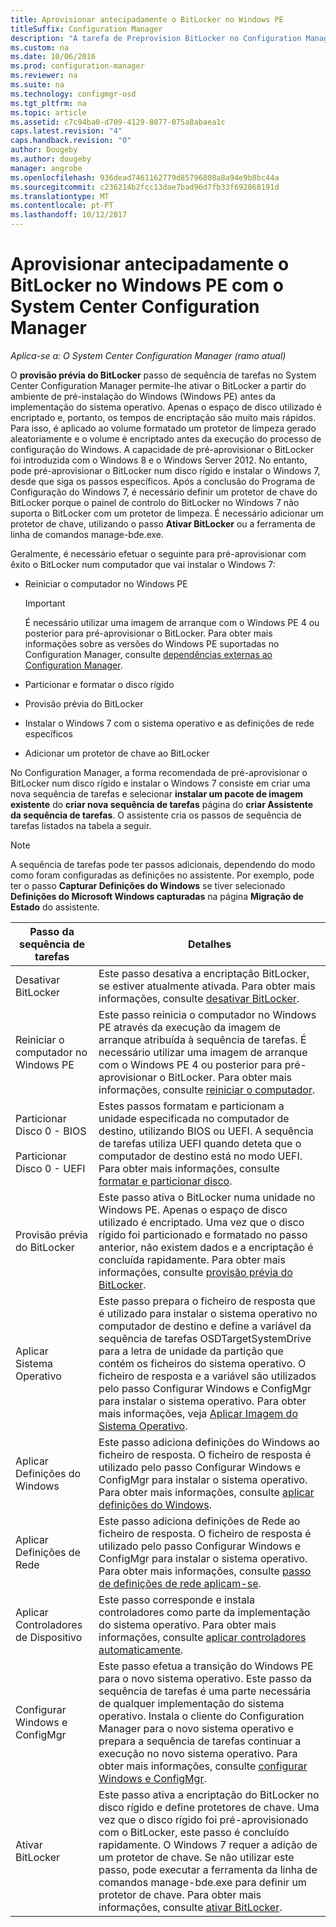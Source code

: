 ```yaml
---
title: Aprovisionar antecipadamente o BitLocker no Windows PE
titleSuffix: Configuration Manager
description: "A tarefa de Preprovision BitLocker no Configuration Manager permite que o BitLocker a partir do ambiente de pré-instalação do Windows antes da implementação do sistema operativo."
ms.custom: na
ms.date: 10/06/2016
ms.prod: configuration-manager
ms.reviewer: na
ms.suite: na
ms.technology: configmgr-osd
ms.tgt_pltfrm: na
ms.topic: article
ms.assetid: c7c94ba0-d709-4129-8077-075a8abaea1c
caps.latest.revision: "4"
caps.handback.revision: "0"
author: Dougeby
ms.author: dougeby
manager: angrobe
ms.openlocfilehash: 936dead7461162779d85796808a8a94e9b8bc44a
ms.sourcegitcommit: c236214b2fcc13dae7bad96d7fb33f692868191d
ms.translationtype: MT
ms.contentlocale: pt-PT
ms.lasthandoff: 10/12/2017
---
```

# <a name="preprovision-bitlocker-in-windows-pe-with-system-center-configuration-manager"></a>Aprovisionar antecipadamente o BitLocker no Windows PE com o System Center Configuration Manager

*Aplica-se a: O System Center Configuration Manager (ramo atual)*

O **provisão prévia do BitLocker** passo de sequência de tarefas no System Center Configuration Manager permite-lhe ativar o BitLocker a partir do ambiente de pré-instalação do Windows (Windows PE) antes da implementação do sistema operativo. Apenas o espaço de disco utilizado é encriptado e, portanto, os tempos de encriptação são muito mais rápidos. Para isso, é aplicado ao volume formatado um protetor de limpeza gerado aleatoriamente e o volume é encriptado antes da execução do processo de configuração do Windows. A capacidade de pré-aprovisionar o BitLocker foi introduzida com o Windows 8 e o Windows Server 2012. No entanto, pode pré-aprovisionar o BitLocker num disco rígido e instalar o Windows 7, desde que siga os passos específicos. Após a conclusão do Programa de Configuração do Windows 7, é necessário definir um protetor de chave do BitLocker porque o painel de controlo do BitLocker no Windows 7 não suporta o BitLocker com um protetor de limpeza. É necessário adicionar um protetor de chave, utilizando o passo **Ativar BitLocker** ou a ferramenta de linha de comandos manage-bde.exe.  

 Geralmente, é necessário efetuar o seguinte para pré-aprovisionar com êxito o BitLocker num computador que vai instalar o Windows 7:  

-   Reiniciar o computador no Windows PE  

    > [!IMPORTANT]  
    >  É necessário utilizar uma imagem de arranque com o Windows PE 4 ou posterior para pré-aprovisionar o BitLocker. Para obter mais informações sobre as versões do Windows PE suportadas no Configuration Manager, consulte [dependências externas ao Configuration Manager](../plan-design/infrastructure-requirements-for-operating-system-deployment.md#BKMK_ExternalDependencies).  

-   Particionar e formatar o disco rígido  

-   Provisão prévia do BitLocker  

-   Instalar o Windows 7 com o sistema operativo e as definições de rede específicos  

-   Adicionar um protetor de chave ao BitLocker  

 No Configuration Manager, a forma recomendada de pré-aprovisionar o BitLocker num disco rígido e instalar o Windows 7 consiste em criar uma nova sequência de tarefas e selecionar **instalar um pacote de imagem existente** do **criar nova sequência de tarefas** página do **criar Assistente da sequência de tarefas**. O assistente cria os passos de sequência de tarefas listados na tabela a seguir.  

> [!NOTE]  
>  A sequência de tarefas pode ter passos adicionais, dependendo do modo como foram configuradas as definições no assistente. Por exemplo, pode ter o passo **Capturar Definições do Windows** se tiver selecionado **Definições do Microsoft Windows capturadas** na página **Migração de Estado** do assistente.  

|Passo da sequência de tarefas|Detalhes|  
|------------------------|-------------|  
|Desativar BitLocker|Este passo desativa a encriptação BitLocker, se estiver atualmente ativada. Para obter mais informações, consulte [desativar BitLocker](../understand/task-sequence-steps.md#BKMK_DisableBitLocker).|  
|Reiniciar o computador no Windows PE|Este passo reinicia o computador no Windows PE através da execução da imagem de arranque atribuída à sequência de tarefas. É necessário utilizar uma imagem de arranque com o Windows PE 4 ou posterior para pré-aprovisionar o BitLocker. Para obter mais informações, consulte [reiniciar o computador](../understand/task-sequence-steps.md#BKMK_RestartComputer).|  
|Particionar Disco 0 - BIOS<br /><br /> Particionar Disco 0 - UEFI|Estes passos formatam e particionam a unidade especificada no computador de destino, utilizando BIOS ou UEFI. A sequência de tarefas utiliza UEFI quando deteta que o computador de destino está no modo UEFI. Para obter mais informações, consulte [formatar e particionar disco](../understand/task-sequence-steps.md#BKMK_FormatandPartitionDisk).|  
|Provisão prévia do BitLocker|Este passo ativa o BitLocker numa unidade no Windows PE. Apenas o espaço de disco utilizado é encriptado. Uma vez que o disco rígido foi particionado e formatado no passo anterior, não existem dados e a encriptação é concluída rapidamente. Para obter mais informações, consulte [provisão prévia do BitLocker](../understand/task-sequence-steps.md#BKMK_PreProvisionBitLocker).|  
|Aplicar Sistema Operativo|Este passo prepara o ficheiro de resposta que é utilizado para instalar o sistema operativo no computador de destino e define a variável da sequência de tarefas OSDTargetSystemDrive para a letra de unidade da partição que contém os ficheiros do sistema operativo. O ficheiro de resposta e a variável são utilizados pelo passo Configurar Windows e ConfigMgr para instalar o sistema operativo. Para obter mais informações, veja [Aplicar Imagem do Sistema Operativo](../understand/task-sequence-steps.md#BKMK_ApplyOperatingSystemImage).|  
|Aplicar Definições do Windows|Este passo adiciona definições do Windows ao ficheiro de resposta. O ficheiro de resposta é utilizado pelo passo Configurar Windows e ConfigMgr para instalar o sistema operativo. Para obter mais informações, consulte [aplicar definições do Windows](../understand/task-sequence-steps.md#BKMK_ApplyWindowsSettings).|  
|Aplicar Definições de Rede|Este passo adiciona definições de Rede ao ficheiro de resposta. O ficheiro de resposta é utilizado pelo passo Configurar Windows e ConfigMgr para instalar o sistema operativo. Para obter mais informações, consulte [passo de definições de rede aplicam-se](../understand/task-sequence-steps.md#BKMK_ApplyNetworkSettings).|  
|Aplicar Controladores de Dispositivo|Este passo corresponde e instala controladores como parte da implementação do sistema operativo. Para obter mais informações, consulte [aplicar controladores automaticamente](../understand/task-sequence-steps.md#BKMK_AutoApplyDrivers).|  
|Configurar Windows e ConfigMgr|Este passo efetua a transição do Windows PE para o novo sistema operativo. Este passo da sequência de tarefas é uma parte necessária de qualquer implementação do sistema operativo. Instala o cliente do Configuration Manager para o novo sistema operativo e prepara a sequência de tarefas continuar a execução no novo sistema operativo. Para obter mais informações, consulte [configurar Windows e ConfigMgr](../understand/task-sequence-steps.md#BKMK_SetupWindowsandConfigMgr).|  
|Ativar BitLocker|Este passo ativa a encriptação do BitLocker no disco rígido e define protetores de chave. Uma vez que o disco rígido foi pré-aprovisionado com o BitLocker, este passo é concluído rapidamente. O Windows 7 requer a adição de um protetor de chave. Se não utilizar este passo, pode executar a ferramenta da linha de comandos manage-bde.exe para definir um protetor de chave. Para obter mais informações, consulte [ativar BitLocker](../understand/task-sequence-steps.md#BKMK_EnableBitLocker).|  
